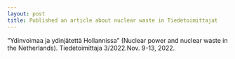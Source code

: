```yaml
---
layout: post
title: Published an article about nuclear waste in Tiedetoimittajat
---
```

”Ydinvoimaa ja ydinjätettä Hollannissa” (Nuclear power and nuclear waste 
in the Netherlands). Tiedetoimittaja 3/2022.Nov. 9-13, 2022.
